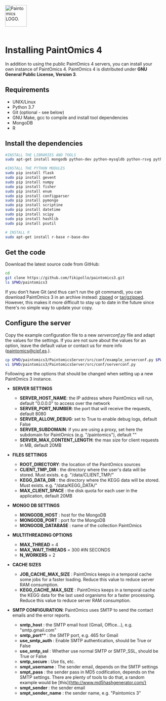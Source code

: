 

<div class="imageContainer" style="" >
    <img src="paintomics_150x690.png" title="Paintomics LOGO." style=" height: 70px !important; margin-bottom: 20px; ">
</div>

# Installing PaintOmics 4

In addition to using the public PaintOmics 4 servers, you can install your own instance of PaintOmics 4.
PaintOmics 4 is distributed under **GNU General Public License, Version 3**.

## Requirements
* UNIX/Linux
* Python 3.7
* Git (optional - see below)
* GNU Make, gcc to compile and install tool dependencies
* MongoDB
* R

## Install the dependencies

```bash
#INSTALL THE LIBRARIES AND TOOLS
sudo apt-get install mongodb python-dev python-mysqldb python-rsvg python-cairo python-cairosvg python-imaging python-pip libatlas-base-dev gfortran libapache2-mod-wsgi

#INSTALL THE PYTHON MODULES
sudo pip install flask
sudo pip install gevent
sudo pip install numpy
sudo pip install fisher
sudo pip install enum
sudo pip install configparser
sudo pip install pymongo
sudo pip install scriptine
sudo pip install datetime
sudo pip install scipy
sudo pip install hashlib
sudo pip install psutil

# INSTALL R
sudo apt-get install r-base r-base-dev


```

## Get the code
Download the latest source code from GitHub:
```bash
cd
git clone https://github.com/fikipollo/paintomics3.git
ls $PWD/paintomics3
```

If you don't have Git (and thus can't run the git command), you can download PaintOmics 3 in an archive instead: [zipped](https://github.com/fikipollo/paintomics3/archive/master.zip) or [tar/gzipped](https://github.com/fikipollo/paintomics3/archive/master.tar.gz). However, this makes it more difficult to stay up to date in the future since there's no simple way to update your copy.

## Configure the server
Copy the example configuration file to a new *serverconf.py* file and adapt the values for the settings.
If you are not sure about the values for an option, leave the default value or contact us for more info ([paintomics@cipf.es](mailto:paintomics@cipf.es).).

```bash
cp $PWD/paintomics3/PaintomicsServer/src/conf/example_serverconf.py $PWD/paintomics3/PaintomicsServer/src/conf/serverconf.py
vi $PWD/paintomics3/PaintomicsServer/src/conf/serverconf.py
```
Following are the options that should be changed when setting up a new PaintOmics 3 instance.

* **SERVER SETTINGS**
  * **SERVER_HOST_NAME**: the IP address where PaintOmics will run, default "0.0.0.0" to access over the network
  * **SERVER_PORT_NUMBER**: the port that will receive the requests, default 8080
  * **SERVER_ALLOW_DEBUG**: set to True to enable debug logs, default False
  * **SERVER_SUBDOMAIN**: if you are using a proxy, set here the subdomain for PaintOmics (e.g. "/paintomics"), default ""
  * **SERVER_MAX_CONTENT_LENGTH**: the max size for client requests in MB, default 20MB

* **FILES SETTINGS**
  * **ROOT_DIRECTORY**: the location of the PaintOmics sources
  * **CLIENT_TMP_DIR** : the directory where the user's data will be stored. Must exists. e.g. "/data/CLIENT_TMP/"
  * **KEGG_DATA_DIR** : the directory where the KEGG data will be stored. Must exists. e.g. "/data/KEGG_DATA/"
  * **MAX_CLIENT_SPACE** : the disk quota for each user in the application, default 20MB

* **MONGO DB SETTINGS**
  * **MONGODB_HOST** : host for the MongoDB
  * **MONGODB_PORT** : port for the MongoDB
  * **MONGODB_DATABASE** : name of the collection PaintOmics

* **MULTITHREADING OPTIONS**
  * **MAX_THREAD**      = 4
  * **MAX_WAIT_THREADS** = 300 #IN SECONDS
  * **N_WORKERS**        = 2

* **CACHE SIZES**
  * **JOB_CACHE_MAX_SIZE** : PaintOmics keeps in a temporal cache some jobs for a faster loading. Reduce this value to reduce server RAM consumption.
  * **KEGG_CACHE_MAX_SIZE** : PaintOmics keeps in a temporal cache the KEGG data for the last used organisms for a faster processing. Reduce this value to reduce server RAM consumption.

* **SMTP CONFIGURATION**: PaintOmics uses SMTP to send the contact emails and the error reports.
  * **smtp_host** : the SMTP email host (Gmail, Office...), e.g. "smtp.gmail.com"
  * **smtp_port**** : the SMTP port, e.g. 465 for Gmail
  * **use_smtp_auth** : Enable SMTP authentication, should be True or False
  * **use_smtp_ssl** : Whether use normal SMTP or SMTP_SSL, should be True or False
  * **smtp_secure** : Use tls, etc.
  * **smpt_username** : The sender email, depends on the SMTP settings
  * **smpt_pass** : the sender pass in MD5 codification, depends on the SMTP settings. There are plenty of tools to do that, a random example would be [this]{http://www.md5hashgenerator.com/}
  * **smpt_sender** : the sender email
  * **smpt_sender_name** : the sender name, e.g. "Paintomics 3"
